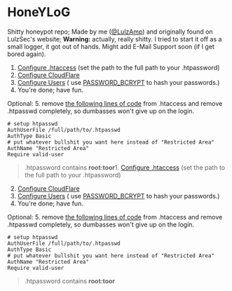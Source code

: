 # HoneYLoG
Shitty honeypot repo; Made by me ([@LulzAmp](https://github.com/LulzAmp)) and originally found on LulzSec's website; 
**Warning:** actually, really shitty. I tried to start it off as a small logger, it got out of hands. Might add E-Mail Support soon (if I get bored again).


1. [Configure .htaccess](https://github.com/LulzAmp/HoneYLoG/blob/master/.htaccess#L2) (set the path to the full path to your .htpassword)
2. [Configure CloudFlare](https://github.com/LulzAmp/HoneYLoG/blob/master/index.php#L2)
3. [Configure Users](https://github.com/LulzAmp/HoneYLoG/blob/master/honeylog.php#L12-L14) ( use [PASSWORD_BCRYPT](https://bcrypt-generator.com) to hash your passwords.)
4. You're done; have fun.

Optional: 5. remove [the following lines of code](https://github.com/LulzAmp/HoneYLoG/blob/master/.htaccess#L1-L6) from .htaccess and remove .htpasswd completely, so dumbasses won't give up on the login.
```apacheconf
# setup htpasswd
AuthUserFile /full/path/to/.htpasswd
AuthType Basic
# put whatever bullshit you want here instead of "Restricted Area"
AuthName "Restricted Area"
Require valid-user
```

> .htpassword contains **root:toor**1. [Configure .htaccess](https://github.com/LulzAmp/HoneYLoG/blob/master/.htaccess#L2) (set the path to the full path to your .htpassword)
2. [Configure CloudFlare](https://github.com/LulzAmp/HoneYLoG/blob/master/index.php#L2)
3. [Configure Users](https://github.com/LulzAmp/HoneYLoG/blob/master/honeylog.php#L12-L14) ( use [PASSWORD_BCRYPT](https://bcrypt-generator.com) to hash your passwords.)
4. You're done; have fun.

Optional: 5. remove [the following lines of code](https://github.com/LulzAmp/HoneYLoG/blob/master/.htaccess#L1-L6) from .htaccess and remove .htpasswd completely, so dumbasses won't give up on the login.
```apacheconf
# setup htpasswd
AuthUserFile /full/path/to/.htpasswd
AuthType Basic
# put whatever bullshit you want here instead of "Restricted Area"
AuthName "Restricted Area"
Require valid-user
```

> .htpassword contains **root:toor**
